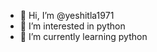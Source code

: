 - 👋 Hi, I’m @yeshitla1971
- 👀 I’m interested in python
- 🌱 I’m currently learning python


<!---
yeshitla1971/yeshitla1971 is a ✨ special ✨ repository because its `README.md` (this file) appears on your GitHub profile.
You can click the Preview link to take a look at your changes.
--->
